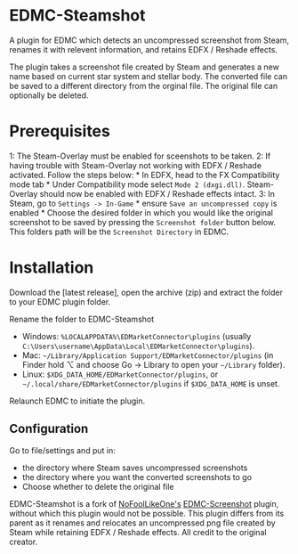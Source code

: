# EDMC-Steamshot
A plugin for EDMC which detects an uncompressed screenshot from Steam, renames it with relevent information, and retains EDFX / Reshade effects.

The plugin takes a screenshot file created by Steam and generates a new name based on current star system and stellar body. 
The converted file can be saved to a different directory from the orginal file. The original file can optionally be deleted. 

# Prerequisites
1: The Steam-Overlay must be enabled for sceenshots to be taken.
2: If having trouble with Steam-Overlay not working with EDFX / Reshade activated. Follow the steps below:
	* In EDFX, head to the FX Compatibility mode tab
	* Under Compatibility mode select `Mode 2 (dxgi.dll)`. Steam-Overlay should now be enabled with EDFX / Reshade effects intact. 
3: In Steam, go to `Settings -> In-Game`
	* ensure `Save an uncompressed copy` is enabled 
	* Choose the desired folder in which you would like the original screenshot to be saved by pressing the `Screenshot folder` button below. This folders path will be the `Screenshot Directory` in EDMC.

# Installation

Download the [latest release], open the archive (zip) and extract the folder to your EDMC plugin folder.

Rename the folder to EDMC-Steamshot

* Windows: `%LOCALAPPDATA%\EDMarketConnector\plugins` (usually `C:\Users\username\AppData\Local\EDMarketConnector\plugins`).
* Mac: `~/Library/Application Support/EDMarketConnector/plugins` (in Finder hold ⌥ and choose Go &rarr; Library to open your `~/Library` folder).
* Linux: `$XDG_DATA_HOME/EDMarketConnector/plugins`, or `~/.local/share/EDMarketConnector/plugins` if `$XDG_DATA_HOME` is unset.

Relaunch EDMC to initiate the plugin.

## Configuration
Go to file/settings and put in: 
* the directory where Steam saves uncompressed screenshots
* the directory where you want the converted screenshots to go
* Choose whether to delete the original file


EDMC-Steamshot is a fork of [NoFoolLikeOne's](https://github.com/NoFoolLikeOne) [EDMC-Screenshot](https://github.com/NoFoolLikeOne/EDMC-Screenshot) plugin, without which this plugin would not be possible. This plugin differs from its parent as it renames and relocates an uncompressed png file created by Steam while retaining EDFX / Reshade effects. All credit to the original creator. 